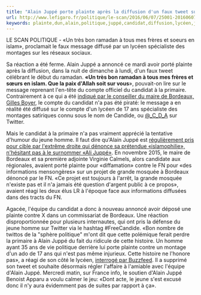```yaml
---
title: "Alain Juppé porte plainte après la diffusion d'un faux tweet sur le ramadan"
url: http://www.lefigaro.fr/politique/le-scan/2016/06/07/25001-20160607ARTFIG00257-alain-juppe-porte-plainte-apres-la-diffusion-d-un-faux-tweet-sur-le-ramadan.php
keywords: plainte,dun,alain,politique,juppé,candidat,diffusion,lycéen,jeune,message,porte,bordeaux,primaire,faux,ramadan
---
```

LE SCAN POLITIQUE - «Un très bon ramadan à tous mes frères et soeurs en islam», proclamait le faux message diffusé par un lycéen spécialiste des montages sur les réseaux sociaux.

Sa réaction a été ferme. Alain Juppé a annoncé ce mardi avoir porté plainte après la diffusion, dans la nuit de dimanche à lundi, d\'un faux tweet célébrant le début du ramadan. **«Un très bon ramadan à tous mes frères et sœurs en islam. Que la paix d\'Allah soit sur vous**», pouvait-on lire sur le message reprenant l\'en-tête du compte officiel du candidat à la primaire. Contrairement à ce qui a été [indiqué par le conseiller du maire de Bordeaux, Gilles Boyer](https://twitter.com/GillesBoyer/status/740169854267871232), le compte du candidat n\'a pas été piraté: le message a en réalité été diffusé sur le compte d\'un lycéen de 17 ans spécialiste des montages satiriques connu sous le nom de Candide, ou [\@\_C\_D\_A](https://twitter.com/_C_D_A) sur Twitter.

Mais le candidat à la primaire n\'a pas vraiment apprécié la tentative d\'humour du jeune homme. Il faut dire qu\'Alain Juppé est [régulièrement pris pour cible par l\'extrême droite qui dénonce sa prétendue «islamophilie», n\'hésitant pas à le surnommer «Ali Juppé»](http://premium.lefigaro.fr/politique/le-scan/2015/03/05/25001-20150305ARTFIG00157-racisme-ce-pays-devient-fou-se-desole-juppe.php). En novembre 2015, le maire de Bordeaux et sa première adjointe Virginie Calmels, alors candidate aux régionales, avaient porté plainte pour «diffamation» contre le FN pour «des informations mensongères» sur un projet de grande mosquée à Bordeaux dénoncé par le FN. «Ce projet est toujours à l\'arrêt, la grande mosquée n\'existe pas et il n\'a jamais été question d\'argent public à ce propos», avaient réagi les deux élus LR à l\'époque face aux informations diffusées dans des tracts du FN.

Agacée, l\'équipe du candidat a donc à nouveau annoncé avoir déposé une plainte contre X dans un commissariat de Bordeaux. Une réaction disproportionnée pour plusieurs internautes, qui ont pris la défense du jeune homme sur Twitter via le hashtag \#FreeCandide. «Bon nombre de twittos de la "sphère politique" m\'ont dit que cette polémique ferait perdre la primaire à Alain Juppé du fait du ridicule de cette histoire. Un homme ayant 35 ans de vie politique derrière lui porte plainte contre un montage d\'un ado de 17 ans qui n\'est pas même injurieux. Cette histoire ne l\'honore pas», a réagi de son côté le lycéen, [interrogé par Buzzfeed](https://www.buzzfeed.com/assmamaad/mobilisation-autour-dun-lyceen-qui-a-publie-un-faux-tweet-de). Il a supprimé son tweet et souhaite désormais régler l\'affaire à l\'amiable avec l\'équipe d\'Alain Juppé. Mercredi matin, sur France info, le soutien d\'Alain Juppé Benoist Apparu a voulu calmer le jeu: «Dont acte, le jeune s\'est excusé donc il n\'y aura évidemment pas de suites par rapport à ça».
